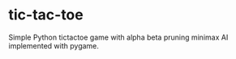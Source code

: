 # tic-tac-toe
Simple Python tictactoe game with alpha beta pruning minimax AI implemented with pygame.
